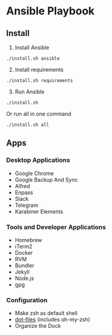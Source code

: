 # Ansible Playbook


## Install

1. Install Ansible
```
./install.sh ansible
```

2. Install requirements
```
./install.sh requirements
```

3. Run Ansible
```
./install.sh
```

Or run all in one command
```
./install.sh all
```


## Apps

### Desktop Applications

- Google Chrome
- Google Backup And Sync
- Alfred
- Enpass
- Slack
- Telegram
- Karabiner Elements


### Tools and Developer Applications

- Homebrew
- iTerm2
- Docker
- RVM
- Bundler
- Jekyll
- Node.js
- gpg

### Configuration

- Make zsh as default shell
- [dot-files](https://github.com/ibatullin/dot-files) (includes oh-my-zsh)
- Organize the Dock

